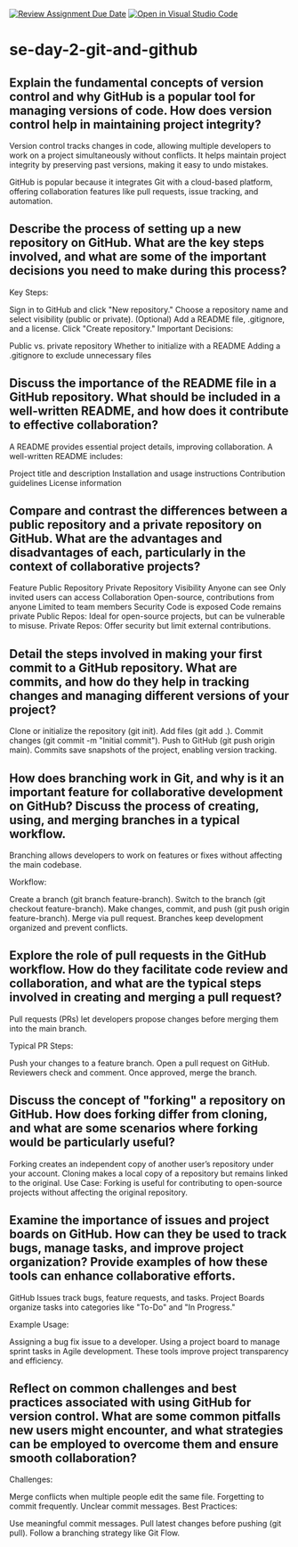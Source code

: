 [![Review Assignment Due Date](https://classroom.github.com/assets/deadline-readme-button-22041afd0340ce965d47ae6ef1cefeee28c7c493a6346c4f15d667ab976d596c.svg)](https://classroom.github.com/a/8wgCKhpZ)
[![Open in Visual Studio Code](https://classroom.github.com/assets/open-in-vscode-2e0aaae1b6195c2367325f4f02e2d04e9abb55f0b24a779b69b11b9e10269abc.svg)](https://classroom.github.com/online_ide?assignment_repo_id=18394350&assignment_repo_type=AssignmentRepo)
# se-day-2-git-and-github
## Explain the fundamental concepts of version control and why GitHub is a popular tool for managing versions of code. How does version control help in maintaining project integrity?

Version control tracks changes in code, allowing multiple developers to work on a project simultaneously without conflicts. It helps maintain project integrity by preserving past versions, making it easy to undo mistakes.

GitHub is popular because it integrates Git with a cloud-based platform, offering collaboration features like pull requests, issue tracking, and automation.

## Describe the process of setting up a new repository on GitHub. What are the key steps involved, and what are some of the important decisions you need to make during this process?

Key Steps:

Sign in to GitHub and click "New repository."
Choose a repository name and select visibility (public or private).
(Optional) Add a README file, .gitignore, and a license.
Click "Create repository."
Important Decisions:

Public vs. private repository
Whether to initialize with a README
Adding a .gitignore to exclude unnecessary files

## Discuss the importance of the README file in a GitHub repository. What should be included in a well-written README, and how does it contribute to effective collaboration?

A README provides essential project details, improving collaboration. A well-written README includes:

Project title and description
Installation and usage instructions
Contribution guidelines
License information

## Compare and contrast the differences between a public repository and a private repository on GitHub. What are the advantages and disadvantages of each, particularly in the context of collaborative projects?


Feature	Public Repository	Private Repository
Visibility	Anyone can see	Only invited users can access
Collaboration	Open-source, contributions from anyone	Limited to team members
Security	Code is exposed	Code remains private
Public Repos: Ideal for open-source projects, but can be vulnerable to misuse.
Private Repos: Offer security but limit external contributions.



## Detail the steps involved in making your first commit to a GitHub repository. What are commits, and how do they help in tracking changes and managing different versions of your project?

Clone or initialize the repository (git init).
Add files (git add .).
Commit changes (git commit -m "Initial commit").
Push to GitHub (git push origin main).
Commits save snapshots of the project, enabling version tracking.



## How does branching work in Git, and why is it an important feature for collaborative development on GitHub? Discuss the process of creating, using, and merging branches in a typical workflow.

Branching allows developers to work on features or fixes without affecting the main codebase.

Workflow:

Create a branch (git branch feature-branch).
Switch to the branch (git checkout feature-branch).
Make changes, commit, and push (git push origin feature-branch).
Merge via pull request.
Branches keep development organized and prevent conflicts.

## Explore the role of pull requests in the GitHub workflow. How do they facilitate code review and collaboration, and what are the typical steps involved in creating and merging a pull request?

Pull requests (PRs) let developers propose changes before merging them into the main branch.

Typical PR Steps:

Push your changes to a feature branch.
Open a pull request on GitHub.
Reviewers check and comment.
Once approved, merge the branch.

## Discuss the concept of "forking" a repository on GitHub. How does forking differ from cloning, and what are some scenarios where forking would be particularly useful?

Forking creates an independent copy of another user’s repository under your account.
Cloning makes a local copy of a repository but remains linked to the original.
Use Case: Forking is useful for contributing to open-source projects without affecting the original repository.

## Examine the importance of issues and project boards on GitHub. How can they be used to track bugs, manage tasks, and improve project organization? Provide examples of how these tools can enhance collaborative efforts.

GitHub Issues track bugs, feature requests, and tasks. Project Boards organize tasks into categories like "To-Do" and "In Progress."

Example Usage:

Assigning a bug fix issue to a developer.
Using a project board to manage sprint tasks in Agile development.
These tools improve project transparency and efficiency.

## Reflect on common challenges and best practices associated with using GitHub for version control. What are some common pitfalls new users might encounter, and what strategies can be employed to overcome them and ensure smooth collaboration?

Challenges:

Merge conflicts when multiple people edit the same file.
Forgetting to commit frequently.
Unclear commit messages.
Best Practices:

Use meaningful commit messages.
Pull latest changes before pushing (git pull).
Follow a branching strategy like Git Flow.

